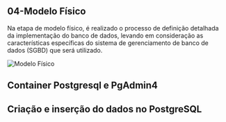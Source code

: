 ## 04-Modelo Físico

Na etapa de modelo físico, é realizado o processo de definição detalhada da implementação do banco de dados, levando em consideração as características específicas do sistema de gerenciamento de banco de dados (SGBD) que será utilizado.

![Modelo Físico](https://github.com/Fredon99/PUCRS_Memorial/blob/main/09-BancoRelacional/05-ModeloFisico/Modelagem%20de%20dados%20-%20Modelo%20f%C3%ADsico.png)

## Container Postgresql e PgAdmin4

## Criação e inserção do dados no PostgreSQL